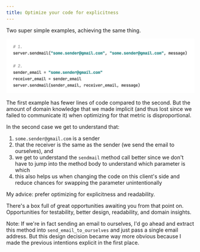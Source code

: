 ```yaml
---
title: Optimize your code for explicitness
---
```



Two super simple examples, achieving the same thing.

![](/assets/images/explicit_code.png)

The first example has fewer lines of code compared to the second. But the amount of domain knowledge that we made implicit (and thus lost since we failed to communicate it) when optimizing for that metric is disproportional.

In the second case we get to understand that:  
1. `some.sender@gmail.com` is a sender  
2. that the receiver is the same as the sender (we send the email to ourselves), and
3. we get to understand the `sendmail` method call better since we don't have to jump into the method body to understand which parameter is which
4. this also helps us when changing the code on this client's side and reduce chances for swapping the parameter unintentionally

My advice: prefer optimizing for explicitness and readability.

There's a box full of great opportunities awaiting you from that point on. Opportunities for testability, better design, readability, and domain insights.

Note: If we're in fact sending an email to ourselves, I'd go ahead and extract this method into `send_email_to_ourselves` and just pass a single email address.
But this design decision became way more obvious because I made the previous intentions explicit in the first place.
